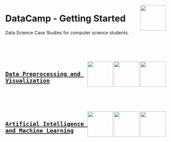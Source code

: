 <a href="/datacamp/README.md"><img align="right" width="80" src="/logos/datacamp.png"></img></a>

# DataCamp - Getting Started
Data Science Case Studies for computer science students.

<br><br><br><br>
<a href="(/Data-Preprocessing-and-Visualization/README.md"><img align="right" width="80" src="https://github.com/cs-MohamedAyman/cs-MohamedAyman/blob/main/repos-logos/data-analytics.png"></img></a>
<a href="(/Data-Preprocessing-and-Visualization/README.md"><img align="right" width="80" src="https://github.com/cs-MohamedAyman/cs-MohamedAyman/blob/main/repos-logos/data-visualization.png"></img></a>
<a href="(/Data-Preprocessing-and-Visualization/README.md"><img align="right" width="80" src="https://github.com/cs-MohamedAyman/cs-MohamedAyman/blob/main/repos-logos/data-analysis.png"></img></a>

## [`Data Preprocessing and Visualization`](/Data-Preprocessing-and-Visualization/README.md)

<br><br><br><br>
<a href="(/Data-Preprocessing-and-Visualization/README.md"><img align="right" width="80" src="https://github.com/cs-MohamedAyman/cs-MohamedAyman/blob/main/repos-logos/unsupervised-learning.png"></img></a>
<a href="(/Data-Preprocessing-and-Visualization/README.md"><img align="right" width="80" src="https://github.com/cs-MohamedAyman/cs-MohamedAyman/blob/main/repos-logos/supervised-learning.png"></img></a>
<a href="(/Data-Preprocessing-and-Visualization/README.md"><img align="right" width="80" src="https://github.com/cs-MohamedAyman/cs-MohamedAyman/blob/main/repos-logos/machine-learning.png"></img></a>

## [`Artificial Intelligence and Machine Learning`](/Artificial-Intelligence-and-Machine-Learning/README.md)
